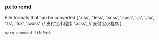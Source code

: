 ### px to remd


File formats that can be converted [
  '.css',
  '.less',
  '.scss',
  '.sass',
  '.js',
  '.jsx',
  '.ts',
  '.tsx',
  '.wxss', // 支付宝小程序
  '.acss', // 支付宝小程序
]

```
yarn command filePath
```